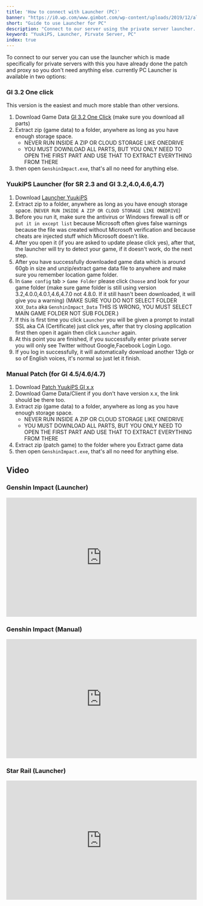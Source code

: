 ```yaml
---
title: 'How to connect with Launcher (PC)'
banner: "https://i0.wp.com/www.gimbot.com/wp-content/uploads/2019/12/alasan-pc-master-race-adalah-omong-kosong-featured.jpg"
short: "Guide to use Launcher for PC"
description: "Connect to our server using the private server launcher. It handles patching and proxy, requiring no additional steps."
keyword: "YuukiPS, Launcher, Pirvate Server, PC"
index: true
---
```


To connect to our server you can use the launcher which is made specifically for private servers with this you have already done the patch and proxy so you don't need anything else. currently PC Launcher is available in two options:

### GI 3.2 One click
This version is the easiest and much more stable than other versions.
1. Download Game Data [GI 3.2 One Click](/game/genshin-impact) (make sure you download all parts)
2. Extract zip (game data) to a folder, anywhere as long as you have enough storage space. 
   * NEVER RUN INSIDE A ZIP OR CLOUD STORAGE LIKE ONEDRIVE
   * YOU MUST DOWNLOAD ALL PARTS, BUT YOU ONLY NEED TO OPEN THE FIRST PART AND USE THAT TO EXTRACT EVERYTHING FROM THERE
3. then open `GenshinImpact.exe`, that's all no need for anything else.

### YuukiPS Launcher (for SR 2.3 and GI 3.2,4.0,4.6,4.7)
1. Download [Launcher YuukiPS](/game/genshin-impact)
2. Extract zip to a folder, anywhere as long as you have enough storage space. (`NEVER RUN INSIDE A ZIP OR CLOUD STORAGE LIKE ONEDRIVE`)
3. Before you run it, make sure the antivirus or Windows firewall is off or `put it in except list` because Microsoft often gives false warnings because the file was created without Microsoft verification and because cheats are injected stuff which Microsoft doesn't like.
4. After you open it (if you are asked to update please click yes), after that, the launcher will try to detect your game, if it doesn't work, do the next step.
5. After you have successfully downloaded game data which is around 60gb in size and unzip/extract game data file to anywhere and make sure you remember location game folder.
6. In `Game config` tab > `Game Folder` please click `Choose` and look for your game folder (make sure game folder is still using version 3.2,4.0.0,4.0.1,4.6,4.7.0 not 4.8.0. If it still hasn't been downloaded, it will give you a warning) (MAKE SURE YOU DO NOT SELECT FOLDER `XXX_Data` aka `GenshinImpact_Data` THIS IS WRONG, YOU MUST SELECT MAIN GAME FOLDER NOT SUB FOLDER.)
7. If this is first time you click `Launcher` you will be given a prompt to install SSL aka CA (Certificate) just click yes, after that try closing application first then open it again then click `Launcher` again.
8. At this point you are finished, if you successfully enter private server you will only see Twitter without Google,Facebook Login Logo.
9. If you log in successfully, it will automatically download another 13gb or so of English voices, it's normal so just let it finish.

### Manual Patch (for GI 4.5/4.6/4.7)
1. Download [Patch YuukiPS GI x.x](/game/genshin-impact)
2. Download Game Data/Client if you don't have version x.x, the link should be there too.
2. Extract zip (game data) to a folder, anywhere as long as you have enough storage space. 
   * NEVER RUN INSIDE A ZIP OR CLOUD STORAGE LIKE ONEDRIVE
   * YOU MUST DOWNLOAD ALL PARTS, BUT YOU ONLY NEED TO OPEN THE FIRST PART AND USE THAT TO EXTRACT EVERYTHING FROM THERE
3. Extract zip (patch game) to the folder where you Extract game data
4. then open `GenshinImpact.exe`, that's all no need for anything else.

## Video

### Genshin Impact (Launcher)
<iframe width="100%" height="315" src="https://www.youtube.com/embed/ChYK6nVf3QU" title="YouTube video player" frameborder="0" allow="accelerometer; autoplay; clipboard-write; encrypted-media; gyroscope; picture-in-picture; web-share" allowfullscreen></iframe>

### Genshin Impact (Manual)
<iframe width="100%" height="315" src="https://www.youtube.com/embed/9YBqKk1hEiA" title="YouTube video player" frameborder="0" allow="accelerometer; autoplay; clipboard-write; encrypted-media; gyroscope; picture-in-picture; web-share" allowfullscreen></iframe>

### Star Rail (Launcher)
<iframe width="100%" height="315" src="https://www.youtube.com/embed/08NwlobquOw" title="YouTube video player" frameborder="0" allow="accelerometer; autoplay; clipboard-write; encrypted-media; gyroscope; picture-in-picture; web-share" allowfullscreen></iframe>